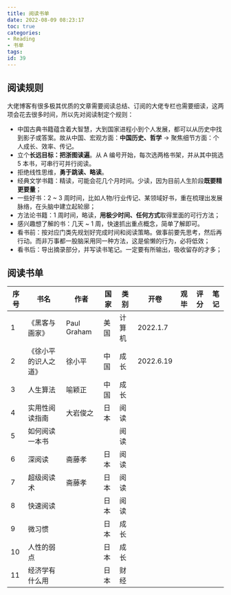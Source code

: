 ```yaml
---
title: 阅读书单
date: 2022-08-09 08:23:17
toc: true
categories:
- Reading
- 书单
tags:
id: 39
---
```


## 阅读规则

大佬博客有很多极其优质的文章需要阅读总结、订阅的大佬专栏也需要细读，这两项会花去很多时间，所以先对阅读制定个规则：

- 中国古典书籍蕴含着大智慧，大到国家进程小到个人发展，都可以从历史中找到影子或答案。故从中国、宏观方面：**中国历史、哲学** -> 聚焦细节方面：个人成长、效率、传记。
- 立个**长远目标：把浙图读遍**。从 A 编号开始，每次选两格书架，并从其中挑选 5 本书，可串行可并行阅读。
- 拒绝线性思维，**勇于跳读、略读**。
- 经典文学书籍：精读，可能会花几个月时间。少读，因为目前人生阶段**既要精更要量**； 
- 一些好书：2 ~ 3 周时间，比如人物/行业传记、某领域好书，重在梳理出发展脉络，在头脑中建立起轮廓； 
- 方法论书籍：1 周时间，略读，**用极少时间、任何方式**取得里面的可行方法； 
- 感兴趣想了解的书：几天 ~ 1 周，快速抓出重点概念，简单了解即可。 
- 看书前：按对应门类先规划好完成时间和阅读策略。做事前要先思考，然后再行动。而非万事都一股脑采用同一种方法，这是偷懒的行为，必将低效； 
- 看书后：导出摘录部分，并写读书笔记。一定要有所输出，吸收留存的才多； 

<!--more-->

## 阅读书单

| 序号 | 书名 | 作者 | 国家 | 类别 | 开卷 | 观毕 | 评分 | 笔记 |
| --- | --- | --- | --- | --- | --- | --- | --- | --- |
| 1 | 《黑客与画家》 | Paul Graham | 美国 | 计算机 | 2022.1.7 |  |  |  |
| 2 | 《徐小平的识人之道》 | 徐小平 | 中国 | 成长 | 2022.6.19 |  |  |  |
| 3 | 人生算法 | 喻颖正 | 中国 | 成长 |  |  |  |  |
| 4 | 实用性阅读指南 | 大岩俊之 | 日本 | 阅读 |  |  |  |  |
| 5 | 如何阅读一本书 |  |  | 阅读 |  |  |  |  |
| 6 | 深阅读 | 斋藤孝 | 日本 | 阅读 |  |  |  |  |
| 7 | 超级阅读术 | 斋藤孝 | 日本 | 阅读 |  |  |  |  |
| 8 | 快速阅读 |  | 日本 | 阅读 |  |  |  |  |
| 9 | 微习惯 |  | 日本 | 成长 |  |  |  |  |
| 10 | 人性的弱点 |  | 日本 | 成长 |  |  |  |  |
| 11 | 经济学有什么用 |  | 日本 | 财经 |  |  |  |  |


